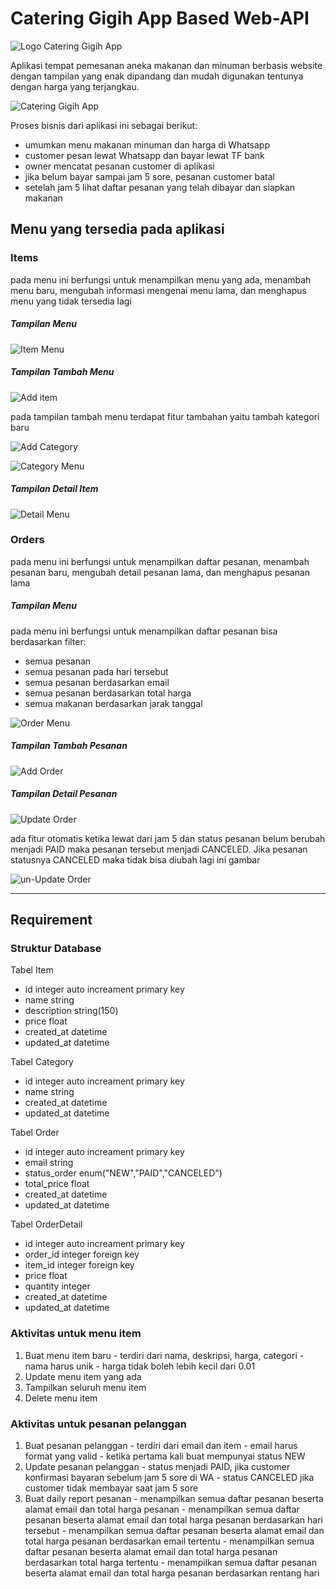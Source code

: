 # Catering Gigih App Based Web-API

![Logo Catering Gigih App](app/assets/images/logo-food-app.png)

Aplikasi tempat pemesanan aneka makanan dan minuman berbasis website dengan tampilan yang enak dipandang dan mudah digunakan tentunya dengan harga yang terjangkau. 

![Catering Gigih App](assets_readme/home.png)

Proses bisnis dari aplikasi ini sebagai berikut:
- umumkan menu makanan minuman dan harga di Whatsapp
- customer pesan lewat Whatsapp dan bayar lewat TF bank
- owner mencatat pesanan customer di aplikasi
- jika belum bayar sampai jam 5 sore, pesanan customer batal
- setelah jam 5 lihat daftar pesanan yang telah dibayar dan siapkan makanan

## Menu yang tersedia pada aplikasi

### Items
pada menu ini berfungsi untuk menampilkan menu yang ada, menambah menu baru, mengubah informasi mengenai menu lama, dan menghapus menu yang tidak tersedia lagi

##### Tampilan Menu
![Item Menu](assets_readme/item-menu.png)

##### Tampilan Tambah Menu
![Add item](assets_readme/add-item.png)

pada tampilan tambah menu terdapat fitur tambahan yaitu tambah kategori baru

![Add Category](assets_readme/add-category.png)

![Category Menu](assets_readme/category-menu.png)

##### Tampilan Detail Item

![Detail Menu](assets_readme/detail-item.png)

### Orders
pada menu ini berfungsi untuk menampilkan daftar pesanan, menambah pesanan baru, mengubah detail pesanan lama, dan menghapus pesanan lama

##### Tampilan Menu
pada menu ini berfungsi untuk menampilkan daftar pesanan bisa berdasarkan filter:
- semua pesanan
- semua pesanan pada hari tersebut
- semua pesanan berdasarkan email
- semua pesanan berdasarkan total harga
- semua makanan berdasarkan jarak tanggal

![Order Menu](assets_readme/order-menu.png)

##### Tampilan Tambah Pesanan
![Add Order](assets_readme/add-order.png)

##### Tampilan Detail Pesanan
![Update Order](assets_readme/edit-order-enable.png)

ada fitur otomatis ketika lewat dari jam 5 dan status pesanan belum berubah menjadi PAID maka pesanan tersebut menjadi CANCELED. Jika pesanan statusnya CANCELED maka tidak bisa diubah lagi
ini gambar

![un-Update Order](assets_readme/edit-order-disable.png)


---

## Requirement 

### Struktur Database
Tabel Item
- id integer auto increament primary key
- name string
- description string(150)
- price float
- created_at datetime
- updated_at datetime

Tabel Category
- id integer auto increament primary key
- name string
- created_at datetime
- updated_at datetime

Tabel Order
- id integer auto increament primary key
- email string
- status_order enum("NEW","PAID","CANCELED")
- total_price float
- created_at datetime
- updated_at datetime

Tabel OrderDetail
- id integer auto increament primary key
- order_id integer foreign key
- item_id integer foreign key
- price float
- quantity integer
- created_at datetime
- updated_at datetime

### Aktivitas untuk menu item
1. Buat menu item baru
        - terdiri dari nama, deskripsi, harga, categori
        - nama harus unik
        - harga tidak boleh lebih kecil dari 0.01
2. Update menu item yang ada
3. Tampilkan seluruh menu item
4. Delete menu item

### Aktivitas untuk pesanan pelanggan
1. Buat pesanan pelanggan
        - terdiri dari email dan item
        - email harus format yang valid
        - ketika pertama kali buat mempunyai status NEW
2. Update pesanan pelanggan
        - status menjadi PAID, jika customer konfirmasi bayaran sebelum jam 5 sore di WA
        - status CANCELED jika customer tidak membayar saat jam 5 sore
3. Buat daily report pesanan
        - menampilkan semua daftar pesanan beserta alamat email dan total harga pesanan
        - menampilkan semua daftar pesanan beserta alamat email dan total harga pesanan berdasarkan hari tersebut
        - menampilkan semua daftar pesanan beserta alamat email dan total harga pesanan berdasarkan email tertentu
        - menampilkan semua daftar pesanan beserta alamat email dan total harga pesanan berdasarkan total harga tertentu
        - menampilkan semua daftar pesanan beserta alamat email dan total harga pesanan berdasarkan rentang hari
